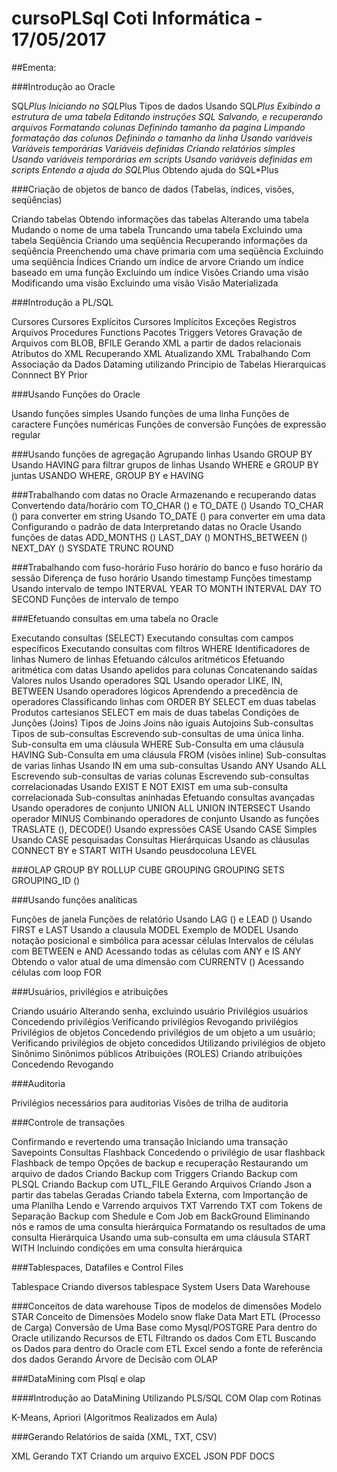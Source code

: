 # cursoPLSql Coti Informática - 17/05/2017

##Ementa:

###Introdução ao Oracle

SQL*Plus
Iniciando no SQL*Plus
Tipos de dados
Usando SQL*Plus
Exibindo a estrutura de uma tabela
Editando instruções SQL
Salvando, e recuperando arquivos
Formatando colunas
Definindo tamanho da pagina
Limpando formatação das colunas
Definindo o tamanho da linha
Usando variáveis
Variáveis temporárias
Variáveis definidas
Criando relatórios simples
Usando variáveis temporárias em scripts
Usando variáveis definidas em scripts
Entendo a ajuda do SQL*Plus
Obtendo ajuda do SQL*Plus
 

###Criação de objetos de banco de dados (Tabelas, índices, visões, seqüências)

Criando tabelas
Obtendo informações das tabelas
Alterando uma tabela
Mudando o nome de uma tabela
Truncando uma tabela
Excluindo uma tabela
Seqüência
Criando uma seqüência
Recuperando informações da seqüência
Preenchendo uma chave primaria com uma seqüência
Excluindo uma seqüência
Índices
Criando um índice de arvore
Criando um índice baseado em uma função
Excluindo um índice
Visões
Criando uma visão
Modificando uma visão
Excluindo uma visão
Visão Materializada
 

###Introdução a PL/SQL

Cursores
Cursores Explícitos
Cursores Implícitos
Exceções
Registros
Arquivos
Procedures
Functions
Pacotes
Triggers
Vetores
Gravação de  Arquivos com  BLOB, BFILE
Gerando XML a partir de dados relacionais
Atributos do XML
Recuperando XML
Atualizando XML
Trabalhando Com Associação da Dados Dataming utilizando Principio de Tabelas Hierarquicas
Connnect  BY  Prior
 

###Usando Funções do Oracle

Usando funções simples
Usando funções de uma linha
Funções de caractere
Funções numéricas
Funções de conversão
Funções de expressão regular
 

###Usando funções de agregação
Agrupando linhas
Usando GROUP BY
Usando HAVING para filtrar grupos de linhas
Usando WHERE e GROUP BY juntas
USANDO WHERE, GROUP BY e HAVING 
 

###Trabalhando com datas no Oracle
Armazenando e recuperando datas
Convertendo data/horário com TO_CHAR () e TO_DATE ()
Usando TO_CHAR () para converter em string
Usando TO_DATE () para converter em uma data
Configurando o padrão de data
Interpretando datas no Oracle
Usando funções de datas
ADD_MONTHS ()
LAST_DAY ()
MONTHS_BETWEEN ()
NEXT_DAY ()
SYSDATE
TRUNC
ROUND
 

###Trabalhando com fuso-horário
Fuso horário do banco e fuso horário da sessão
Diferença de fuso horário
Usando timestamp
Funções timestamp
Usando intervalo de tempo
INTERVAL YEAR TO MONTH
 INTERVAL DAY TO SECOND
Funções de intervalo de tempo
 

###Efetuando consultas em uma tabela no Oracle

Executando consultas (SELECT)
Executando consultas com campos específicos
Executando consultas com filtros WHERE
Identificadores de linhas
Numero de linhas
Efetuando cálculos aritméticos
Efetuando aritmética com datas
Usando apelidos para colunas
Concatenando saídas
Valores nulos
Usando operadores SQL
Usando operador LIKE, IN, BETWEEN
Usando operadores lógicos
Aprendendo a precedência de operadores
Classificando linhas com ORDER BY
SELECT em duas tabelas
Produtos cartesianos
SELECT em mais de duas tabelas
Condições de Junções (Joins)
Tipos de Joins
Joins não iguais
Autojoins
Sub-consultas
Tipos de sub-consultas
Escrevendo sub-consultas de uma única linha.
Sub-consulta em uma cláusula WHERE
Sub-Consulta em uma cláusula HAVING
Sub-Consulta em uma cláusula FROM (visões inline)
Sub-consultas de varias linhas
Usando IN em uma sub-consultas
Usando ANY
Usando ALL
Escrevendo sub-consultas de varias colunas
Escrevendo sub-consultas correlacionadas
Usando EXIST E NOT EXIST em uma sub-consulta correlacionada
Sub-consultas aninhadas
Efetuando consultas avançadas
Usando operadores de conjunto
UNION ALL
UNION
INTERSECT
Usando operador
MINUS
Combinando operadores de conjunto
Usando as funções TRASLATE (), DECODE()
Usando expressões CASE
Usando CASE Simples
Usando CASE pesquisadas
Consultas Hierárquicas
Usando as cláusulas CONNECT BY e START WITH
Usando peusdocoluna LEVEL
 

###OLAP
GROUP BY
ROLLUP
CUBE
GROUPING
GROUPING SETS
GROUPING_ID ()

###Usando funções analíticas

Funções de janela
Funções de relatório
Usando LAG () e LEAD ()
Usando FIRST e LAST
Usando a clausula  MODEL
Exemplo de MODEL
Usando notação posicional e simbólica para acessar células
Intervalos de células com BETWEEN e AND
Acessando todas as células com ANY e IS ANY
Obtendo o valor atual de uma dimensão com CURRENTV ()
Acessando células com loop FOR
 

###Usuários, privilégios e atribuições

Criando usuário
Alterando senha, excluindo usuário
Privilégios usuários
Concedendo privilégios
Verificando privilégios
Revogando privilégios
Privilégios de objetos
Concedendo privilégios de um objeto a um usuário;
Verificando privilégios de objeto concedidos
Utilizando privilégios de objeto
Sinônimo
Sinônimos públicos
Atribuições (ROLES)
Criando atribuições
Concedendo
Revogando

###Auditoria

Privilégios necessários para auditorias
Visões de trilha de auditoria
 

###Controle de transações

Confirmando e revertendo uma transação
Iniciando uma transação
Savepoints
Consultas Flashback
Concedendo o privilégio de usar flashback
Flashback de tempo Opções de backup e recuperação
Restaurando um arquivo de dados
Criando Backup  com Triggers
Criando Backup  com PLSQL
Criando Backup  com UTL_FILE Gerando Arquivos
Criando Json a partir das tabelas Geradas
Criando tabela Externa, com Importanção de uma Planilha
 Lendo e Varrendo arquivos TXT
Varrendo TXT com Tokens de Separação
Backup com Shedule e Com Job em BackGround
Eliminando nós e ramos de uma consulta hierárquica
Formatando os resultados de uma consulta Hierárquica
Usando uma sub-consulta em uma cláusula START WITH
Incluindo condições em uma consulta hierárquica
 

###Tablespaces, Datafiles e Control Files

Tablespace
Criando diversos tablespace
System
Users
Data Warehouse

###Conceitos de data warehouse
Tipos de modelos de dimensões
Modelo STAR
Conceito de Dimensões
Modelo snow flake
Data Mart
ETL (Processo de Carga)
Conversão de Uma Base como Mysql/POSTGRE Para dentro  do Oracle utilizando Recursos de ETL
Filtrando os dados Com ETL
Buscando os Dados para dentro do Oracle com ETL Excel sendo a fonte de referência dos dados
Gerando Árvore de Decisão com OLAP
 

###DataMining com Plsql e olap

####Introdução ao DataMining Utilizando PLS/SQL COM  Olap com Rotinas

K-Means,
Apriori
(Algoritmos Realizados em Aula)
 

###Gerando Relatórios de saída (XML, TXT, CSV)

XML
Gerando TXT
Criando um arquivo EXCEL
JSON
PDF
DOCS
